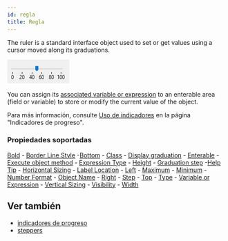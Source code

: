```yaml
---
id: regla
title: Regla
---
```



The ruler is a standard interface object used to set or get values using a cursor moved along its graduations.

![](../assets/en/FormObjects/indicator_ruler.png)

You can assign its [associated variable or expression](properties_Object.md#expression-type) to an enterable area (field or variable) to store or modify the current value of the object.

Para más información, consulte [Uso de indicadores](progressIndicator.md#using-indicatire) en la página "Indicadores de progreso".

### Propiedades soportadas

[Bold](properties_Text.md#bold) - [Border Line Style](properties_BackgroundAndBorder.md#border-line-style) -[Bottom](properties_CoordinatesAndSizing.md#bottom) - [Class](properties_Object.md#css-class) - [Display graduation](properties_Scale.md#display-graduation) - [Enterable](properties_Entry.md#enterable) - [Execute object method](properties_Action.md#execute-object-method) - [Expression Type](properties_Object.md#expression-type) - [Height](properties_CoordinatesAndSizing.md#height) - [Graduation step](properties_Scale.md#graduation-step) -[Help Tip](properties_Help.md#help-tip) - [Horizontal Sizing](properties_ResizingOptions.md#horizontal-sizing) - [Label Location](properties_Scale.md#label-location) - [Left](properties_CoordinatesAndSizing.md#left) - [Maximum](properties_Scale.md#maximum) - [Minimum](properties_Scale.md#minimum) - [Number Format](properties_Display.md#number-format) - [Object Name](properties_Object.md#object-name) - [Right](properties_CoordinatesAndSizing.md#right) - [Step](properties_Scale.md#step) - [Top](properties_CoordinatesAndSizing.md#top) - [Type](properties_Object.md#type) - [Variable or Expression](properties_Object.md#variable-or-expression) - [Vertical Sizing](properties_ResizingOptions.md#vertical-sizing) - [Visibility](properties_Display.md#visibility) - [Width](properties_CoordinatesAndSizing.md#width)

## Ver también

- [indicadores de progreso](progressIndicator.md)
- [steppers](stepper.md)